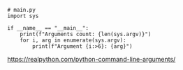

```
# main.py
import sys

if __name__ == "__main__":
    print(f"Arguments count: {len(sys.argv)}")
    for i, arg in enumerate(sys.argv):
        print(f"Argument {i:>6}: {arg}")
```


https://realpython.com/python-command-line-arguments/